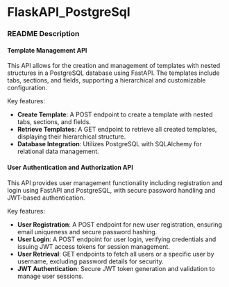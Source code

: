 # FlaskAPI_PostgreSql

### README Description

#### Template Management API

This API allows for the creation and management of templates with nested structures in a PostgreSQL database using FastAPI. The templates include tabs, sections, and fields, supporting a hierarchical and customizable configuration. 

Key features:
- **Create Template**: A POST endpoint to create a template with nested tabs, sections, and fields.
- **Retrieve Templates**: A GET endpoint to retrieve all created templates, displaying their hierarchical structure.
- **Database Integration**: Utilizes PostgreSQL with SQLAlchemy for relational data management.

#### User Authentication and Authorization API

This API provides user management functionality including registration and login using FastAPI and PostgreSQL, with secure password handling and JWT-based authentication.

Key features:
- **User Registration**: A POST endpoint for new user registration, ensuring email uniqueness and secure password hashing.
- **User Login**: A POST endpoint for user login, verifying credentials and issuing JWT access tokens for session management.
- **User Retrieval**: GET endpoints to fetch all users or a specific user by username, excluding password details for security.
- **JWT Authentication**: Secure JWT token generation and validation to manage user sessions.
